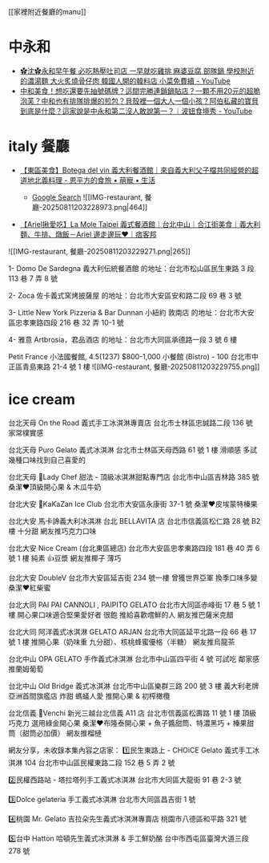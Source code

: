 


[[家裡附近餐廳的manu]]


# 中永和
- [✿沈✿永和早午餐 必吃熱壓吐司店 一早就吃雞排 麻婆豆腐 部隊鍋 學校附近的濃湯麵 大火炙燒骨仔肉 韓國人開的韓料店 小菜免費續 - YouTube](https://www.youtube.com/watch?v=4vxp_F75JHQ&list=WL&index=71)
- [中和美食！想吃還要先抽號碼牌？這間完勝連鎖鍋貼店？一顆不用20元的超脆泡芙？中和也有排隊排爆的煎包？貝殼裡一個大人一個小孩？阿伯私藏的寶貝到底是什麼？這家說是中永和第二沒人敢說第一？｜波妞食境秀 - YouTube](https://www.youtube.com/watch?v=TD_D1vu8vtg&list=WL&index=40)









# italy 餐廳


- [【東區美食】Botega del vin 義大利餐酒館｜來自義大利父子檔共同經營的超道地北義料理 - 恩平方的食旅 • 萌寵 • 生活](https://n-square0314.com/botega-del-vin/)
	- [Google Search](https://www.google.com/search?q=Botega+del+Vin&sca_esv=dc77d35e499118ec&rlz=1C5CHFA_enTW1035TW1035&biw=1336&bih=725&sxsrf=ADLYWIKO8KASveHPXii2Dr7PZ7cOdz6LXQ%3A1732508549749&ei=hftDZ6e1LbLV1e8PoLCBuAg&ved=0ahUKEwjni7al0faJAxWyavUHHSBYAIcQ4dUDCBA&uact=5&oq=Botega+del+Vin&gs_lp=Egxnd3Mtd2l6LXNlcnAiDkJvdGVnYSBkZWwgVmluMgcQIxiwAxgnMgoQABiwAxjWBBhHMgoQABiwAxjWBBhHMgoQABiwAxjWBBhHMgoQABiwAxjWBBhHMgoQABiwAxjWBBhHMgoQABiwAxjWBBhHMgoQABiwAxjWBBhHMgoQABiwAxjWBBhHMgoQABiwAxjWBBhHSOcCUABYAHABeAGQAQCYAQCgAQCqAQC4AQPIAQCYAgGgAgOYAwCIBgGQBgqSBwExoAcA&sclient=gws-wiz-serp)
![[IMG-restaurant, 餐廳-20250811203228973.png|464]]



- [【Ariel揪愛吃】La Mole Taipei 義式餐酒館｜台北中山｜合江街美食｜義大利麵、牛排、燉飯－Ariel 邊走邊玩♥｜痞客邦](https://yasumi0531.pixnet.net/blog/post/230533942)

![[IMG-restaurant, 餐廳-20250811203229271.png|265]]


1- Domo De Sardegna 義大利伝統餐酒館 的地址：台北市松山區民生東路 3 段 113 巷 7 弄 8 號

2- Zoca 佐卡義式窯烤披薩屋 的地址：台北市大安區安和路二段 69 巷 3 號

3- Little New York Pizzeria & Bar Dunnan 小紐約 敦南店 的地址：台北市大安區忠孝東路四段 216 巷 32 弄 10-1 號

4- 雅意 Artbrosia，君品酒店 的地址：台北市大同區承德路一段 3 號 6 樓


Petit France 小法國餐館, 4.5(1237)    $800-1,000 小餐館 (Bistro)
	- 100 台北市中正區青島東路 21-4 號 1 樓
![[IMG-restaurant, 餐廳-20250811203229755.png]]
	
# ice cream

台北天母
On the Road 義式手工冰淇淋專賣店
台北市士林區忠誠路二段 136 號
家常樸實感

台北天母
Puro Gelato 義式冰淇淋
台北市士林區天母西路 61 號 1 樓
滑順感 多試幾種口味找到自己喜愛的

台北天母
🥈Lady Chef 甜法 - 頂級冰淇淋甜點專門店
台北市中山區吉林路 385 號
桑潔❤️頂級開心果 & 木瓜牛奶

台北大安
🥉KaKaZan Ice Club
台北市大安區永康街 37-1 號
桑潔❤️皮埃蒙特榛果

台北大安
馬卡諦義大利冰淇淋 台北 BELLAVITA 店
台北市信義區松仁路 28 號 B2 樓
十分甜 網友推巧克力口味

台北大安
Nice Cream (台北東區總店)
台北市大安區忠孝東路四段 181 巷 40 弄 6 號 1 樓
純素 👍豆漿 網友推椰子 薄巧

台北大安
DoubleV
台北市大安區延吉街 234 號一樓
曾獲世界亞軍 換季口味多變
桑潔❤️紅柴蜜

台北大同
PAI PAI CANNOLI , PAIPITO GELATO
台北市大同區赤峰街 17 巷 5 號 1 樓
開心果口味適合堅果愛好者 很飽
推給喜歡嚐鮮的人 網友推巴薩米克醋

台北大同
阿洋義式冰淇淋 GELATO ARJAN 
台北市大同區延平北路一段 66 巷 17 號 1 樓
推開心果（奶味重 九分甜）、核桃蜂蜜優格（半糖）
網友推烏龍茶

台北中山
OPA GELATO 手作義式冰淇淋
台北市中山區四平街 4 號
可試吃 鄰家感 推蘭姆葡萄

台北中山
Old Bridge 義式冰淇淋
台北市中山區樂群三路 200 號 3 樓
義大利老牌 亞洲首間旗艦店
炸甜 螞蟻人愛 推開心果 & 初榨橄欖

台北信義
🥇Venchi 新光三越台北信義 A11 店
台北市信義區松壽路 11 號 1 樓
頂級巧克力 選用綠金開心果
桑潔❤️布隆泰開心果 + 魚子醬甜筒、特濃黑巧 + 榛果甜筒（甜筒必加價）
網友推榴槤

網友分享，未收錄本集內容之店家：
1️⃣民生東路上 -
CHOiCE Gelato 義式手工冰淇淋
104 台北市中山區民權東路二段 152 巷 5 弄 2 號

2️⃣民權西路站 -
塔拉塔列手工義式冰淇淋
台北市大同區大龍街 91 巷 2-3 號

3️⃣Dolce gelateria 手工義式冰淇淋
台北市大同區昌吉街 1 號

4️⃣桃園
Mr. Gelato 吉拉朵先生義式冰淇淋專賣店
桃園市八德區和平路 321 號

5️⃣台中
Hatton 哈頓先生義式冰淇淋 & 手工鮮奶酪
台中市西屯區臺灣大道三段 278 號